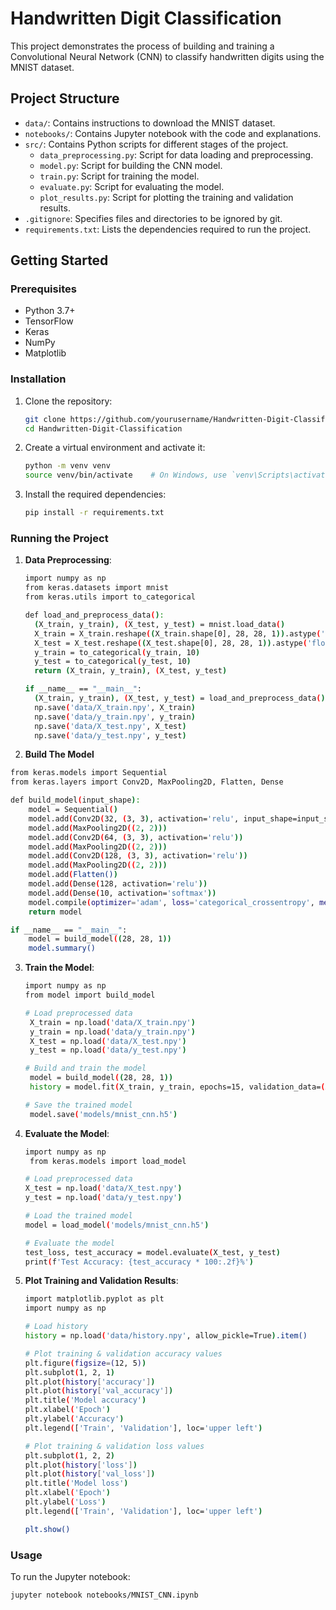 # Handwritten Digit Classification

This project demonstrates the process of building and training a Convolutional Neural Network (CNN) to classify handwritten digits using the MNIST dataset.

## Project Structure

- `data/`: Contains instructions to download the MNIST dataset.
- `notebooks/`: Contains Jupyter notebook with the code and explanations.
- `src/`: Contains Python scripts for different stages of the project.
  - `data_preprocessing.py`: Script for data loading and preprocessing.
  - `model.py`: Script for building the CNN model.
  - `train.py`: Script for training the model.
  - `evaluate.py`: Script for evaluating the model.
  - `plot_results.py`: Script for plotting the training and validation results.
- `.gitignore`: Specifies files and directories to be ignored by git.
- `requirements.txt`: Lists the dependencies required to run the project.

## Getting Started

### Prerequisites

- Python 3.7+
- TensorFlow
- Keras
- NumPy
- Matplotlib

### Installation

1. Clone the repository:
    ```bash
    git clone https://github.com/yourusername/Handwritten-Digit-Classification.git
    cd Handwritten-Digit-Classification
    ```

2. Create a virtual environment and activate it:
    ```bash
    python -m venv venv
    source venv/bin/activate    # On Windows, use `venv\Scripts\activate`
    ```

3. Install the required dependencies:
    ```bash
    pip install -r requirements.txt
    ```

### Running the Project

1. **Data Preprocessing**:
    ```bash
    import numpy as np
    from keras.datasets import mnist
    from keras.utils import to_categorical

    def load_and_preprocess_data():
      (X_train, y_train), (X_test, y_test) = mnist.load_data()
      X_train = X_train.reshape((X_train.shape[0], 28, 28, 1)).astype('float32') / 255
      X_test = X_test.reshape((X_test.shape[0], 28, 28, 1)).astype('float32') / 255
      y_train = to_categorical(y_train, 10)
      y_test = to_categorical(y_test, 10)
      return (X_train, y_train), (X_test, y_test)

    if __name__ == "__main__":
      (X_train, y_train), (X_test, y_test) = load_and_preprocess_data()
      np.save('data/X_train.npy', X_train)
      np.save('data/y_train.npy', y_train)
      np.save('data/X_test.npy', X_test)
      np.save('data/y_test.npy', y_test)
    ```

2. **Build The Model**
```bash
from keras.models import Sequential
from keras.layers import Conv2D, MaxPooling2D, Flatten, Dense

def build_model(input_shape):
    model = Sequential()
    model.add(Conv2D(32, (3, 3), activation='relu', input_shape=input_shape))
    model.add(MaxPooling2D((2, 2)))
    model.add(Conv2D(64, (3, 3), activation='relu'))
    model.add(MaxPooling2D((2, 2)))
    model.add(Conv2D(128, (3, 3), activation='relu'))
    model.add(MaxPooling2D((2, 2)))
    model.add(Flatten())
    model.add(Dense(128, activation='relu'))
    model.add(Dense(10, activation='softmax'))
    model.compile(optimizer='adam', loss='categorical_crossentropy', metrics=['accuracy'])
    return model

if __name__ == "__main__":
    model = build_model((28, 28, 1))
    model.summary()
```



3. **Train the Model**:
    ```bash
    import numpy as np
    from model import build_model

    # Load preprocessed data
     X_train = np.load('data/X_train.npy')
     y_train = np.load('data/y_train.npy')
     X_test = np.load('data/X_test.npy')
     y_test = np.load('data/y_test.npy')

   # Build and train the model
     model = build_model((28, 28, 1))
     history = model.fit(X_train, y_train, epochs=15, validation_data=(X_test, y_test))

    # Save the trained model
     model.save('models/mnist_cnn.h5')

    ```

4. **Evaluate the Model**:
    ```bash
    import numpy as np
     from keras.models import load_model

    # Load preprocessed data
    X_test = np.load('data/X_test.npy')
    y_test = np.load('data/y_test.npy')

    # Load the trained model
    model = load_model('models/mnist_cnn.h5')

    # Evaluate the model
    test_loss, test_accuracy = model.evaluate(X_test, y_test)
    print(f'Test Accuracy: {test_accuracy * 100:.2f}%')

    ```

5. **Plot Training and Validation Results**:
    ```bash
    import matplotlib.pyplot as plt
    import numpy as np

    # Load history
    history = np.load('data/history.npy', allow_pickle=True).item()

    # Plot training & validation accuracy values
    plt.figure(figsize=(12, 5))
    plt.subplot(1, 2, 1)
    plt.plot(history['accuracy'])
    plt.plot(history['val_accuracy'])
    plt.title('Model accuracy')
    plt.xlabel('Epoch')
    plt.ylabel('Accuracy')
    plt.legend(['Train', 'Validation'], loc='upper left')

    # Plot training & validation loss values
    plt.subplot(1, 2, 2)
    plt.plot(history['loss'])
    plt.plot(history['val_loss'])
    plt.title('Model loss')
    plt.xlabel('Epoch')
    plt.ylabel('Loss')
    plt.legend(['Train', 'Validation'], loc='upper left')

    plt.show()

    ```

### Usage

To run the Jupyter notebook:
```bash
jupyter notebook notebooks/MNIST_CNN.ipynb
